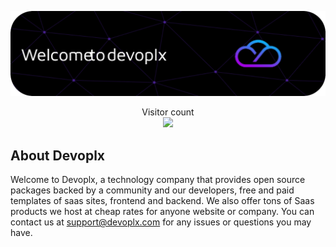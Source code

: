 ![Header](./github-header-image.png)

<p align="center"> 
  Visitor count<br>
  <img src="https://profile-counter.glitch.me/devoplx/count.svg" />
</p>

## About Devoplx

Welcome to Devoplx, a technology company that provides open source packages backed by a community and our developers, free and paid templates of saas sites, frontend and backend. We also offer tons of Saas products we host at cheap rates for anyone website or company. You can contact us at support@devoplx.com for any issues or questions you may have.



